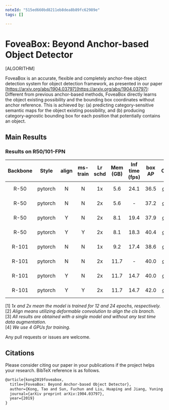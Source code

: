```yaml
---
noteId: "515ed660bd8211eb8dea8b89fc62989e"
tags: []

---
```


# FoveaBox: Beyond Anchor-based Object Detector

[ALGORITHM]

FoveaBox is an accurate, flexible and completely anchor-free object detection system for object detection framework, as presented in our paper [https://arxiv.org/abs/1904.03797](https://arxiv.org/abs/1904.03797):
Different from previous anchor-based methods, FoveaBox directly learns the object existing possibility and the bounding box coordinates without anchor reference. This is achieved by: (a) predicting category-sensitive semantic maps for the object existing possibility, and (b) producing category-agnostic bounding box for each position that potentially contains an object.

## Main Results

### Results on R50/101-FPN

| Backbone  | Style   |  align  | ms-train| Lr schd | Mem (GB) | Inf time (fps) | box AP | Config | Download |
|:---------:|:-------:|:-------:|:-------:|:-------:|:--------:|:--------------:|:------:|:------:|:--------:|
| R-50      | pytorch | N       | N       | 1x      | 5.6      | 24.1           | 36.5   | [config](https://github.com/open-mmlab/mmdetection/tree/master/configs/foveabox/fovea_r50_fpn_4x4_1x_coco.py) | [model](http://download.openmmlab.com/mmdetection/v2.0/foveabox/fovea_r50_fpn_4x4_1x_coco/fovea_r50_fpn_4x4_1x_coco_20200219-ee4d5303.pth) &#124; [log](http://download.openmmlab.com/mmdetection/v2.0/foveabox/fovea_r50_fpn_4x4_1x_coco/fovea_r50_fpn_4x4_1x_coco_20200219_223025.log.json) |
| R-50      | pytorch | N       | N       | 2x      | 5.6      | -              | 37.2   | [config](https://github.com/open-mmlab/mmdetection/tree/master/configs/foveabox/fovea_r50_fpn_4x4_2x_coco.py) | [model](http://download.openmmlab.com/mmdetection/v2.0/foveabox/fovea_r50_fpn_4x4_2x_coco/fovea_r50_fpn_4x4_2x_coco_20200203-2df792b1.pth) &#124; [log](http://download.openmmlab.com/mmdetection/v2.0/foveabox/fovea_r50_fpn_4x4_2x_coco/fovea_r50_fpn_4x4_2x_coco_20200203_112043.log.json) |
| R-50      | pytorch | Y       | N       | 2x      | 8.1      | 19.4           | 37.9   | [config](https://github.com/open-mmlab/mmdetection/tree/master/configs/foveabox/fovea_align_r50_fpn_gn-head_4x4_2x_coco.py) | [model](http://download.openmmlab.com/mmdetection/v2.0/foveabox/fovea_align_r50_fpn_gn-head_4x4_2x_coco/fovea_align_r50_fpn_gn-head_4x4_2x_coco_20200203-8987880d.pth) &#124; [log](http://download.openmmlab.com/mmdetection/v2.0/foveabox/fovea_align_r50_fpn_gn-head_4x4_2x_coco/fovea_align_r50_fpn_gn-head_4x4_2x_coco_20200203_134252.log.json) |
| R-50      | pytorch | Y       | Y       | 2x      | 8.1      | 18.3           | 40.4   | [config](https://github.com/open-mmlab/mmdetection/tree/master/configs/foveabox/fovea_align_r50_fpn_gn-head_mstrain_640-800_4x4_2x_coco.py) | [model](http://download.openmmlab.com/mmdetection/v2.0/foveabox/fovea_align_r50_fpn_gn-head_mstrain_640-800_4x4_2x_coco/fovea_align_r50_fpn_gn-head_mstrain_640-800_4x4_2x_coco_20200205-85ce26cb.pth) &#124; [log](http://download.openmmlab.com/mmdetection/v2.0/foveabox/fovea_align_r50_fpn_gn-head_mstrain_640-800_4x4_2x_coco/fovea_align_r50_fpn_gn-head_mstrain_640-800_4x4_2x_coco_20200205_112557.log.json) |
| R-101     | pytorch | N       | N       | 1x      | 9.2      | 17.4           | 38.6   | [config](https://github.com/open-mmlab/mmdetection/tree/master/configs/foveabox/fovea_r101_fpn_4x4_1x_coco.py) | [model](http://download.openmmlab.com/mmdetection/v2.0/foveabox/fovea_r101_fpn_4x4_1x_coco/fovea_r101_fpn_4x4_1x_coco_20200219-05e38f1c.pth) &#124; [log](http://download.openmmlab.com/mmdetection/v2.0/foveabox/fovea_r101_fpn_4x4_1x_coco/fovea_r101_fpn_4x4_1x_coco_20200219_011740.log.json) |
| R-101     | pytorch | N       | N       | 2x      | 11.7     | -              | 40.0   | [config](https://github.com/open-mmlab/mmdetection/tree/master/configs/foveabox/fovea_r101_fpn_4x4_2x_coco.py) | [model](http://download.openmmlab.com/mmdetection/v2.0/foveabox/fovea_r101_fpn_4x4_2x_coco/fovea_r101_fpn_4x4_2x_coco_20200208-02320ea4.pth) &#124; [log](http://download.openmmlab.com/mmdetection/v2.0/foveabox/fovea_r101_fpn_4x4_2x_coco/fovea_r101_fpn_4x4_2x_coco_20200208_202059.log.json) |
| R-101     | pytorch | Y       | N       | 2x      | 11.7     | 14.7           | 40.0   | [config](https://github.com/open-mmlab/mmdetection/tree/master/configs/foveabox/fovea_align_r101_fpn_gn-head_4x4_2x_coco.py) | [model](http://download.openmmlab.com/mmdetection/v2.0/foveabox/fovea_align_r101_fpn_gn-head_4x4_2x_coco/fovea_align_r101_fpn_gn-head_4x4_2x_coco_20200208-c39a027a.pth) &#124; [log](http://download.openmmlab.com/mmdetection/v2.0/foveabox/fovea_align_r101_fpn_gn-head_4x4_2x_coco/fovea_align_r101_fpn_gn-head_4x4_2x_coco_20200208_203337.log.json) |
| R-101     | pytorch | Y       | Y       | 2x      | 11.7     | 14.7           | 42.0   | [config](https://github.com/open-mmlab/mmdetection/tree/master/configs/foveabox/fovea_align_r101_fpn_gn-head_mstrain_640-800_4x4_2x_coco.py) | [model](http://download.openmmlab.com/mmdetection/v2.0/foveabox/fovea_align_r101_fpn_gn-head_mstrain_640-800_4x4_2x_coco/fovea_align_r101_fpn_gn-head_mstrain_640-800_4x4_2x_coco_20200208-649c5eb6.pth) &#124; [log](http://download.openmmlab.com/mmdetection/v2.0/foveabox/fovea_align_r101_fpn_gn-head_mstrain_640-800_4x4_2x_coco/fovea_align_r101_fpn_gn-head_mstrain_640-800_4x4_2x_coco_20200208_202124.log.json) |

[1] *1x and 2x mean the model is trained for 12 and 24 epochs, respectively.* \
[2] *Align means utilizing deformable convolution to align the cls branch.* \
[3] *All results are obtained with a single model and without any test time data augmentation.*\
[4] *We use 4 GPUs for training.*

Any pull requests or issues are welcome.

## Citations

Please consider citing our paper in your publications if the project helps your research. BibTeX reference is as follows.

```latex
@article{kong2019foveabox,
  title={FoveaBox: Beyond Anchor-based Object Detector},
  author={Kong, Tao and Sun, Fuchun and Liu, Huaping and Jiang, Yuning and Shi, Jianbo},
  journal={arXiv preprint arXiv:1904.03797},
  year={2019}
}
```
